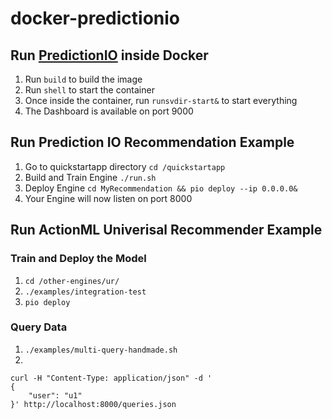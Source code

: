 docker-predictionio
===================

## Run [PredictionIO](http://prediction.io) inside Docker

1. Run ```build``` to build the image
2. Run ```shell``` to start the container
3. Once inside the container, run ```runsvdir-start&``` to start everything
4. The Dashboard is available on port 9000

## Run Prediction IO Recommendation Example

1. Go to quickstartapp directory ```cd /quickstartapp```
2. Build and Train Engine ```./run.sh```
3. Deploy Engine ```cd MyRecommendation && pio deploy --ip 0.0.0.0&```
4. Your Engine will now listen on port 8000

## Run ActionML Univerisal Recommender Example

### Train and Deploy the Model
1. ```cd /other-engines/ur/```
2. ```./examples/integration-test```
3. ```pio deploy```

### Query Data
1. ```./examples/multi-query-handmade.sh```
2. 
```
curl -H "Content-Type: application/json" -d '
{
    "user": "u1"
}' http://localhost:8000/queries.json
```
